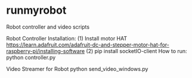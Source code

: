# runmyrobot
Robot controller and video scripts


Robot Controller
Installation:
(1) Install motor HAT
https://learn.adafruit.com/adafruit-dc-and-stepper-motor-hat-for-raspberry-pi/installing-software
(2) pip install socketIO-client
How to run:
python controller.py


Video Streamer for Robot
python send_video_windows.py




